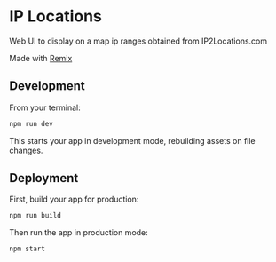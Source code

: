 # IP Locations

Web UI to display on a map ip ranges obtained from IP2Locations.com

Made with [Remix](https://remix.run)

## Development

From your terminal:

```sh
npm run dev
```

This starts your app in development mode, rebuilding assets on file changes.

## Deployment

First, build your app for production:

```sh
npm run build
```

Then run the app in production mode:

```sh
npm start
```
